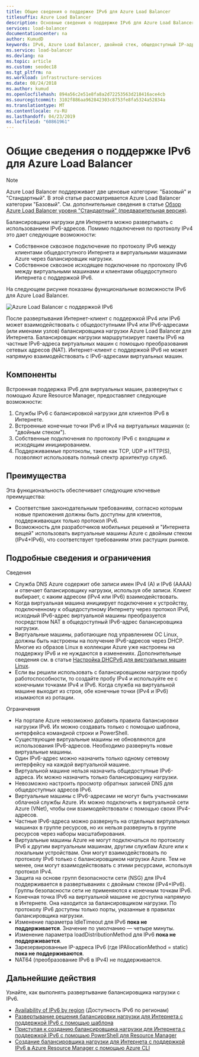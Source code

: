 ```yaml
---
title: Общие сведения о поддержке IPv6 для Azure Load Balancer
titlesuffix: Azure Load Balancer
description: Основные сведения о поддержке IPv6 для Azure Load Balancer и виртуальных машин с балансировкой нагрузки.
services: load-balancer
documentationcenter: na
author: KumudD
keywords: IPv6, Azure Load Balancer, двойной стек, общедоступный IP-адрес, встроенная поддержка Ipv6, мобильное устройство, Интернет вещей
ms.service: load-balancer
ms.devlang: na
ms.topic: article
ms.custom: seodec18
ms.tgt_pltfrm: na
ms.workload: infrastructure-services
ms.date: 08/24/2018
ms.author: kumud
ms.openlocfilehash: 894a56c2e51e8fa8a2d72253563d218416ace4cb
ms.sourcegitcommit: 3102f886aa962842303c8753fe8fa5324a52834a
ms.translationtype: MT
ms.contentlocale: ru-RU
ms.lasthandoff: 04/23/2019
ms.locfileid: "60861961"
---
```

# <a name="overview-of-ipv6-for-azure-load-balancer"></a>Общие сведения о поддержке IPv6 для Azure Load Balancer


>[!NOTE] 
>Azure Load Balancer поддерживает две ценовые категории: "Базовый" и "Стандартный". В этой статье рассматривается Azure Load Balancer категории "Базовый". См. дополнительные сведения в статье [Обзор Azure Load Balancer уровня "Стандартный" (предварительная версия)](load-balancer-standard-overview.md).

Балансировщики нагрузки для Интернета можно развертывать с использованием IPv6-адресов. Помимо подключения по протоколу IPv4 это дает следующие возможности:

* Собственное сквозное подключение по протоколу IPv6 между клиентами общедоступного Интернета и виртуальными машинами Azure через балансировщик нагрузки.
* Собственное сквозное исходящее подключение по протоколу IPv6 между виртуальными машинами и клиентами общедоступного Интернета с поддержкой IPv6.

На следующем рисунке показаны функциональные возможности IPv6 для Azure Load Balancer.

![Azure Load Balancer с поддержкой IPv6](./media/load-balancer-ipv6-overview/load-balancer-ipv6.png)

После развертывания Интернет-клиент с поддержкой IPv4 или IPv6 может взаимодействовать с общедоступными IPv4 или IPv6-адресами (или именами узлов) балансировщика нагрузки Azure Load Balancer для Интернета. Балансировщик нагрузки маршрутизирует пакеты IPv6 на частные IPv6-адреса виртуальных машин с помощью преобразования сетевых адресов (NAT). Интернет-клиент с поддержкой IPv6 не может напрямую взаимодействовать с IPv6-адресами виртуальных машин.

## <a name="features"></a>Компоненты

Встроенная поддержка IPv6 для виртуальных машин, развернутых с помощью Azure Resource Manager, предоставляет следующие возможности:

1. Службы IPv6 с балансировкой нагрузки для клиентов IPv6 в Интернете.
2. Встроенные конечные точки IPv6 и IPv4 на виртуальных машинах (с "двойным стеком").
3. Собственные подключения по протоколу IPv6 с входящим и исходящим инициированием.
4. Поддерживаемые протоколы, такие как TCP, UDP и HTTP(S), позволяют использовать полный спектр архитектур служб.

## <a name="benefits"></a>Преимущества

Эта функциональность обеспечивает следующие ключевые преимущества:

* Соответствие законодательным требованиям, согласно которым новые приложения должны быть доступны для клиентов, поддерживающих только протокол IPv6.
* Возможность для разработчиков мобильных решений и "Интернета вещей" использовать виртуальные машины Azure с двойным стеком (IPv4+IPv6), что соответствует требованиям этих растущих рынков.

## <a name="details-and-limitations"></a>Подробные сведения и ограничения

Сведения

* Служба DNS Azure содержит обе записи имен IPv4 (A) и IPv6 (AAAA) и отвечает балансировщику нагрузки, используя обе записи. Клиент выбирает, с каким адресом (IPv4 или IPv6) взаимодействовать.
* Когда виртуальная машина инициирует подключение к устройству, подключенному к общедоступному Интернету через протокол IPv6, исходный IPv6-адрес виртуальной машины преобразуется посредством NAT в общедоступный IPv6-адрес балансировщика нагрузки.
* Виртуальные машины, работающие под управлением ОС Linux, должны быть настроены на получение IPv6-адресов через DHCP. Многие из образов Linux в коллекции Azure уже настроены на поддержку IPv6 и не нуждаются в изменениях. Дополнительные сведения см. в статье [Настройка DHCPv6 для виртуальных машин Linux](load-balancer-ipv6-for-linux.md).
* Если вы решили использовать с балансировщиком нагрузки пробу работоспособности, то создайте пробу IPv4 и используйте ее с конечными точками IPv4 и IPv6. Когда служба на виртуальной машине выходит из строя, обе конечные точки (IPv4 и IPv6) изымаются из ротации.

Ограничения

* На портале Azure невозможно добавить правила балансировки нагрузки IPv6. Их можно создавать только с помощью шаблона, интерфейса командной строки и PowerShell.
* Существующие виртуальные машины не обновляются для использования IPv6-адресов. Необходимо развернуть новые виртуальные машины.
* Один IPv6-адрес можно назначить только одному сетевому интерфейсу на каждой виртуальной машине.
* Виртуальной машине нельзя назначить общедоступные IPv6-адреса. Их можно назначить только балансировщику нагрузки.
* Невозможно настроить просмотр обратных записей DNS для общедоступных адресов IPv6.
* Виртуальные машины с IPv6-адресами не могут быть участниками облачной службы Azure. Их можно подключить к виртуальной сети Azure (VNet), чтобы они взаимодействовали с помощью своих IPv4-адресов.
* Частные IPv6-адреса можно развернуть на отдельных виртуальных машинах в группе ресурсов, но их нельзя развернуть в группе ресурсов через наборы масштабирования.
* Виртуальные машины Azure не могут подключаться по протоколу IPv6 к другим виртуальным машинам, другим службам Azure или к локальным устройствам. Они могут взаимодействовать по протоколу IPv6 только с балансировщиком нагрузки Azure. Тем не менее, они могут взаимодействовать с этими ресурсами, используя протокол IPv4.
* Защита на основе групп безопасности сети (NSG) для IPv4 поддерживается в развертываниях с двойным стеком (IPv4+IPv6). Группы безопасности сети не применяются к конечным точкам IPv6.
* Конечная точка IPv6 на виртуальной машине не доступна напрямую в Интернете. Она находится за балансировщиком нагрузки. По протоколу IPv6 доступны только порты, указанные в правилах балансировщика нагрузки.
* Изменение параметра IdleTimeout для IPv6 **пока не поддерживается**. Значение по умолчанию — четыре минуты.
* Изменение параметра loadDistributionMethod для IPv6 **пока не поддерживается**.
* Зарезервированные IP-адреса IPv6 (где IPAllocationMethod = static) **пока не поддерживаются**.
* NAT64 (преобразование IPv6 в IPv4) не поддерживается.

## <a name="next-steps"></a>Дальнейшие действия

Узнайте, как выполнять развертывание балансировщика нагрузки с IPv6.

* [Availability of IPv6 by region](https://go.microsoft.com/fwlink/?linkid=828357) (Доступность IPv6 по регионам)
* [Развертывание решения балансировки нагрузки для Интернета с поддержкой IPv6 с помощью шаблона](load-balancer-ipv6-internet-template.md)
* [Приступая к созданию балансировщика нагрузки для Интернета с поддержкой IPv6 с помощью PowerShell для Resource Manager](load-balancer-ipv6-internet-ps.md)
* [Создание балансировщика нагрузки для Интернета с поддержкой IPv6 в Azure Resource Manager с помощью Azure CLI](load-balancer-ipv6-internet-cli.md)
